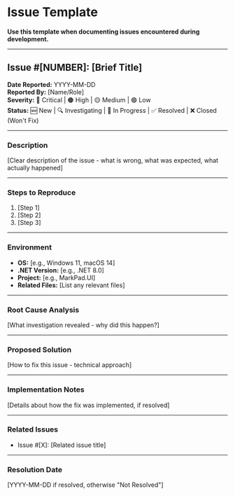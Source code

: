 # Issue Template

**Use this template when documenting issues encountered during development.**

---

## Issue #[NUMBER]: [Brief Title]

**Date Reported:** YYYY-MM-DD  
**Reported By:** [Name/Role]  
**Severity:** 🔴 Critical | 🟠 High | 🟡 Medium | 🟢 Low  
**Status:** 🆕 New | 🔍 Investigating | 🔧 In Progress | ✅ Resolved | ❌ Closed (Won't Fix)

---

### Description

[Clear description of the issue - what is wrong, what was expected, what actually happened]

---

### Steps to Reproduce

1. [Step 1]
2. [Step 2]
3. [Step 3]

---

### Environment

- **OS:** [e.g., Windows 11, macOS 14]
- **.NET Version:** [e.g., .NET 8.0]
- **Project:** [e.g., MarkPad.UI]
- **Related Files:** [List any relevant files]

---

### Root Cause Analysis

[What investigation revealed - why did this happen?]

---

### Proposed Solution

[How to fix this issue - technical approach]

---

### Implementation Notes

[Details about how the fix was implemented, if resolved]

---

### Related Issues

- Issue #[X]: [Related issue title]

---

### Resolution Date

[YYYY-MM-DD if resolved, otherwise "Not Resolved"]
